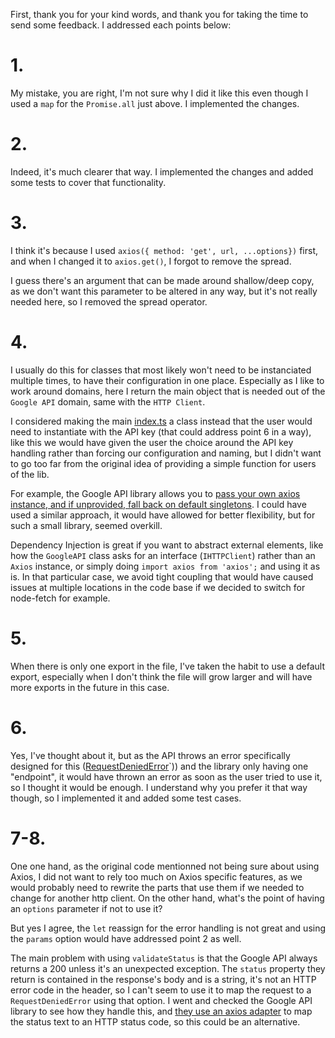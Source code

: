 First, thank you for your kind words, and thank you for taking the time to send some feedback. I addressed each points below:

# 1.

My mistake, you are right, I'm not sure why I did it like this even though I used a `map` for the `Promise.all` just above. I implemented the changes.

# 2.

Indeed, it's much clearer that way. I implemented the changes and added some tests to cover that functionality.

# 3.

I think it's because I used `axios({ method: 'get', url, ...options})` first, and when I changed it to `axios.get()`, I forgot to remove the spread.

I guess there's an argument that can be made around shallow/deep copy, as we don't want this parameter to be altered in any way, but it's not really needed here, so I removed the spread operator.

# 4.

I usually do this for classes that most likely won't need to be instanciated multiple times, to have their configuration in one place. Especially as I like to work around domains, here I return the main object that is needed out of the `Google API` domain, same with the `HTTP Client`.

I considered making the main [index.ts](/src/index.ts) a class instead that the user would need to instantiate with the API key (that could address point 6 in a way), like this we would have given the user the choice around the API key handling rather than forcing our configuration and naming, but I didn't want to go too far from the original idea of providing a simple function for users of the lib.

For example, the Google API library allows you to [pass your own axios instance, and if unprovided, fall back on default singletons](https://github.com/googlemaps/google-maps-services-js/blob/master/src/client.ts#L149). I could have used a similar approach, it would have allowed for better flexibility, but for such a small library, seemed overkill.

Dependency Injection is great if you want to abstract external elements, like how the `GoogleAPI` class asks for an interface (`IHTTPClient`) rather than an `Axios` instance, or simply doing `import axios from 'axios';` and using it as is. In that particular case, we avoid tight coupling that would have caused issues at multiple locations in the code base if we decided to switch for node-fetch for example.

# 5.

When there is only one export in the file, I've taken the habit to use a default export, especially when I don't think the file will grow larger and will have more exports in the future in this case.

# 6.

Yes, I've thought about it, but as the API throws an error specifically designed for this ([RequestDeniedError](/src/google-api/GoogleAPIErrors.ts)`)) and the library only having one "endpoint", it would have thrown an error as soon as the user tried to use it, so I thought it would be enough. I understand why you prefer it that way though, so I implemented it and added some test cases.

# 7-8.

One one hand, as the original code mentionned not being sure about using Axios, I did not want to rely too much on Axios specific features, as we would probably need to rewrite the parts that use them if we needed to change for another http client. On the other hand, what's the point of having an `options` parameter if not to use it?

But yes I agree, the `let` reassign for the error handling is not great and using the `params` option would have addressed point 2 as well.

The main problem with using `validateStatus` is that the Google API always returns a 200 unless it's an unexpected exception. The `status` property they return is contained in the response's body and is a string, it's not an HTTP error code in the header, so I can't seem to use it to map the request to a `RequestDeniedError` using that option. I went and checked the Google API library to see how they handle this, and [they use an axios adapter](https://github.com/googlemaps/google-maps-services-js/blob/master/src/adapter.ts#L23) to map the status text to an HTTP status code, so this could be an alternative.
